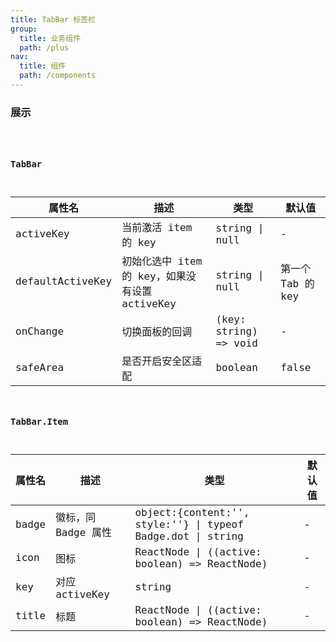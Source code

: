 ```yaml
---
title: TabBar 标签栏
group:
  title: 业务组件
  path: /plus
nav:
  title: 组件
  path: /components
---
```


### 展示

<code src="./demos/index.tsx">

### TabBar

| 属性名 | 描述 | 类型 | 默认值 |
| --- | --- | --- | --- |
| activeKey | 当前激活 item 的 key | string \| null | \- |
| defaultActiveKey | 初始化选中 item 的 key，如果没有设置 activeKey | string \| null | 第一个 Tab 的 key |
| onChange | 切换面板的回调 | (key: string) => void | \- |
| safeArea | 是否开启安全区适配 | boolean | false |

### TabBar.Item

| 属性名 | 描述 | 类型 | 默认值 |
| --- | --- | --- | --- |
| badge | 徽标，同 Badge 属性 | object:{content:'', style:''} \| typeof Badge.dot \| string | \- |
| icon | 图标 | ReactNode \| ((active: boolean) => ReactNode) | \- |
| key | 对应 activeKey | string | \- |
| title | 标题 | ReactNode \| ((active: boolean) => ReactNode) | \- |
